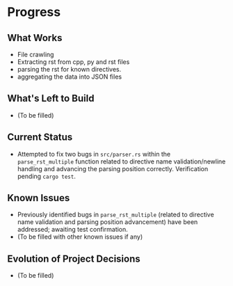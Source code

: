 # Progress

## What Works

- File crawling
- Extracting rst from cpp, py and rst files
- parsing the rst for known directives.
- aggregating the data into JSON files

## What's Left to Build

- (To be filled)

## Current Status

- Attempted to fix two bugs in `src/parser.rs` within the `parse_rst_multiple` function related to directive name validation/newline handling and advancing the parsing position correctly. Verification pending `cargo test`.

## Known Issues

- Previously identified bugs in `parse_rst_multiple` (related to directive name validation and parsing position advancement) have been addressed; awaiting test confirmation.
- (To be filled with other known issues if any)

## Evolution of Project Decisions

- (To be filled)
